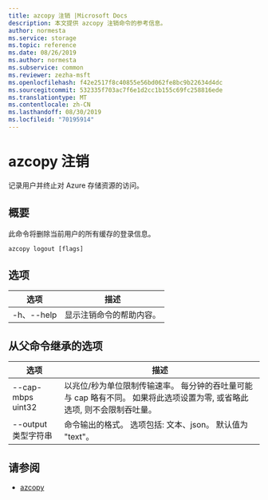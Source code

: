 ```yaml
---
title: azcopy 注销 |Microsoft Docs
description: 本文提供 azcopy 注销命令的参考信息。
author: normesta
ms.service: storage
ms.topic: reference
ms.date: 08/26/2019
ms.author: normesta
ms.subservice: common
ms.reviewer: zezha-msft
ms.openlocfilehash: f42e2517f8c40855e56bd062fe8bc9b22634d4dc
ms.sourcegitcommit: 532335f703ac7f6e1d2cc1b155c69fc258816ede
ms.translationtype: MT
ms.contentlocale: zh-CN
ms.lasthandoff: 08/30/2019
ms.locfileid: "70195914"
---
```

# <a name="azcopy-logout"></a>azcopy 注销

记录用户并终止对 Azure 存储资源的访问。

## <a name="synopsis"></a>概要

此命令将删除当前用户的所有缓存的登录信息。

```azcopy
azcopy logout [flags]
```

## <a name="options"></a>选项

|选项|描述|
|--|--|
|-h、--help|显示注销命令的帮助内容。|

## <a name="options-inherited-from-parent-commands"></a>从父命令继承的选项

|选项|描述|
|---|---|
|--cap-mbps uint32|以兆位/秒为单位限制传输速率。 每分钟的吞吐量可能与 cap 略有不同。 如果将此选项设置为零, 或省略此选项, 则不会限制吞吐量。|
|--output 类型字符串|命令输出的格式。 选项包括: 文本、json。 默认值为 "text"。|

## <a name="see-also"></a>请参阅

- [azcopy](storage-ref-azcopy.md)
